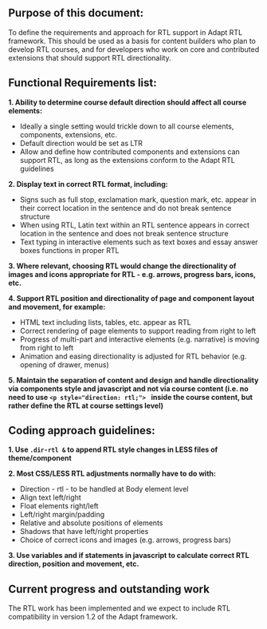 ## Purpose of this document:
To define the requirements and approach for RTL support in Adapt RTL framework. This should be used as a basis for content builders who plan to develop RTL courses, and for developers who work on core and contributed extensions that should support RTL directionality.

## Functional Requirements list:
**1. Ability to determine course default direction should affect all course elements:**
* Ideally a single setting would trickle down to all course elements, components, extensions, etc.
* Default direction would be set as LTR
* Allow and define how contributed components and extensions can support RTL, as long as the extensions conform to the Adapt RTL guidelines

**2. Display text in correct RTL format, including:**
* Signs such as full stop, exclamation mark, question mark, etc. appear in their correct location in the sentence and do not break sentence structure
* When using RTL, Latin text within an RTL sentence appears in correct location in the sentence and does not break sentence structure
* Text typing in interactive elements such as text boxes and essay answer boxes functions in proper RTL 

**3. Where relevant, choosing RTL would change the directionality of images and icons appropriate for RTL - e.g. arrows, progress bars, icons, etc.**

**4. Support RTL position and directionality of page and component layout and movement, for example:**
* HTML text including lists, tables, etc. appear as RTL
* Correct rendering of page elements to support reading from right to left
* Progress of multi-part and interactive elements (e.g. narrative) is moving from right to left
* Animation and easing directionality is adjusted for RTL behavior (e.g. opening of drawer, menus)

**5. Maintain the separation of content and design and handle directionality via components style and javascript and not via course content (i.e. no need to use 
`<p style="direction: rtl;"> `
inside the course content, but rather define the RTL at course settings level)**

## Coding approach guidelines:
**1. Use `.dir-rtl &` to append RTL style changes in LESS files of theme/component**

**2. Most CSS/LESS RTL adjustments normally have to do with:**
* Direction - rtl - to be handled at Body element level
* Align text left/right
* Float elements right/left
* Left/right margin/padding
* Relative and absolute positions of elements
* Shadows that have left/right properties
* Choice of correct icons and images (e.g. arrows, progress bars)

**3. Use variables and if statements in javascript to calculate correct RTL direction, position and movement, etc.**

## Current progress and outstanding work
The RTL work has been implemented and we expect to include RTL compatibility in version 1.2 of the Adapt framework.